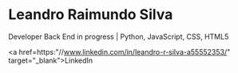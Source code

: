 <h1> Leandro Raimundo Silva </h1>

Developer Back End in progress | Python, JavaScript, CSS, HTML5

<a href=https:"//www.linkedin.com/in/leandro-r-silva-a55552353/" target="_blank">LinkedIn</a>
  

<!---
LeandroRaimundo/LeandroRaimundo is a ✨ special ✨ repository because its `README.md` (this file) appears on your GitHub profile.
You can click the Preview link to take a look at your changes.
--->
